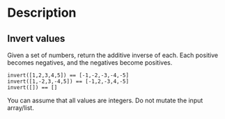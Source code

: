 # Description 

## Invert values

Given a set of numbers, return the additive inverse of each. Each positive becomes negatives, and the negatives become positives.

````
invert([1,2,3,4,5]) == [-1,-2,-3,-4,-5]
invert([1,-2,3,-4,5]) == [-1,2,-3,4,-5]
invert([]) == []
````

You can assume that all values are integers. Do not mutate the input array/list.
